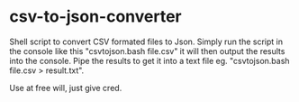 # csv-to-json-converter

Shell script to convert CSV formated files to Json. Simply run the script in the console like this "csvtojson.bash file.csv" it will then output the results into the console. Pipe the results to get it into a text file eg. "csvtojson.bash file.csv > result.txt".

Use at free will, just give cred.
